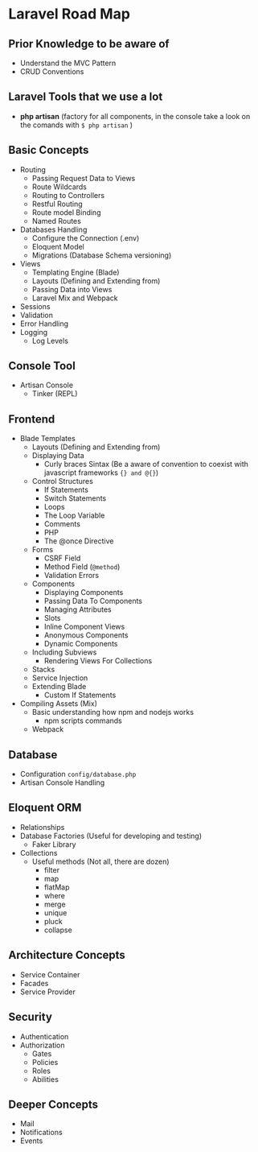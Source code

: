# Laravel Road Map

## Prior Knowledge to be aware of
- Understand the MVC Pattern
- CRUD Conventions

## Laravel Tools that we use a lot
- __php artisan__ (factory for all components, in the console take a look on the comands with `$ php artisan` )

## Basic Concepts
- Routing
  - Passing Request Data to Views
  - Route Wildcards 
  - Routing to Controllers
  - Restful Routing
  - Route model Binding
  - Named Routes
- Databases Handling
  - Configure the Connection (.env)
  - Eloquent Model 
  - Migrations (Database Schema versioning)
- Views
  - Templating Engine (Blade)
  - Layouts (Defining and Extending from)
  - Passing Data into Views
  - Laravel Mix and Webpack
- Sessions
- Validation
- Error Handling
- Logging
  - Log Levels

## Console Tool 
  - Artisan Console 
    - Tinker (REPL) 

## Frontend 
- Blade Templates 
  - Layouts (Defining and Extending from)
  - Displaying Data 
    - Curly braces Sintax (Be a aware of convention to coexist with javascript frameworks `{} and @{}`)
  - Control Structures
    - If Statements
    - Switch Statements
    - Loops
    - The Loop Variable
    - Comments
    - PHP
    - The @once Directive
  - Forms
    - CSRF Field
    - Method Field (`@method`)
    - Validation Errors
  - Components
    - Displaying Components
    - Passing Data To Components
    - Managing Attributes
    - Slots
    - Inline Component Views
    - Anonymous Components
    - Dynamic Components
  - Including Subviews
    - Rendering Views For Collections
  - Stacks
  - Service Injection
  - Extending Blade
    - Custom If Statements
- Compiling Assets (Mix)
  - Basic understanding how npm and nodejs works 
    - npm scripts commands
  - Webpack

## Database
  - Configuration `config/database.php`
  - Artisan Console Handling 

## Eloquent ORM 
  - Relationships
  - Database Factories (Useful for developing and testing)
    - Faker Library
  - Collections
    - Useful methods (Not all, there are dozen)
      - filter
      - map
      - flatMap
      - where
      - merge
      - unique
      - pluck
      - collapse

## Architecture Concepts
  - Service Container
  - Facades
  - Service Provider

## Security
  - Authentication 
  - Authorization 
    - Gates
    - Policies
    - Roles 
    - Abilities

## Deeper Concepts
  - Mail
  - Notifications
  - Events

  
